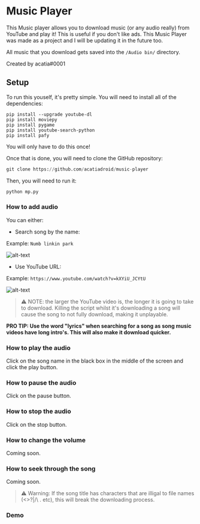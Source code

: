 # Music Player
This Music player allows you to download music (or any audio really) from YouTube and play it! This is useful if you don't like ads. This Music Player was made as a project and I will be updating it in the future too.

All music that you download gets saved into the `/Audio bin/` directory.

Created by acatia#0001

## Setup
To run this youself, it's pretty simple. You will need to install all of the dependencies:
```
pip install --upgrade youtube-dl
pip install moviepy
pip install pygame
pip install youtube-search-python
pip install pafy
```
You will only have to do this once!

Once that is done, you will need to clone the GitHub repository:
```py
git clone https://github.com/acatiadroid/music-player
```

Then, you will need to run it:
```py
python mp.py
```

### How to add audio
You can either: 
* Search song by the name:

Example: `Numb linkin park`

![alt-text](https://cdn.discordapp.com/attachments/763535909433376788/848927783199178832/unknown.png)

* Use YouTube URL:

Example: `https://www.youtube.com/watch?v=kXYiU_JCYtU`

![alt-text](https://cdn.tixte.com/uploads/acatia.needs.rest/kpcp4as999a.png)

> ⚠️ NOTE: the larger the YouTube video is, the longer it is going to take to download. Killing the script whilst it's downloading a song will cause the song to not fully download, making it unplayable.

**PRO TIP: Use the word "lyrics" when searching for a song as song music videos have long intro's. This will also make it download quicker.**

### How to play the audio
Click on the song name in the black box in the middle of the screen and click the play button.

### How to pause the audio
Click on the pause button.

### How to stop the audio
Click on the stop button.

### How to change the volume
Coming soon.

### How to seek through the song
Coming soon.

> ⚠️ Warning: If the song title has characters that are illigal to file names (<>?|/\ . etc), this will break the downloading process. 

### Demo


